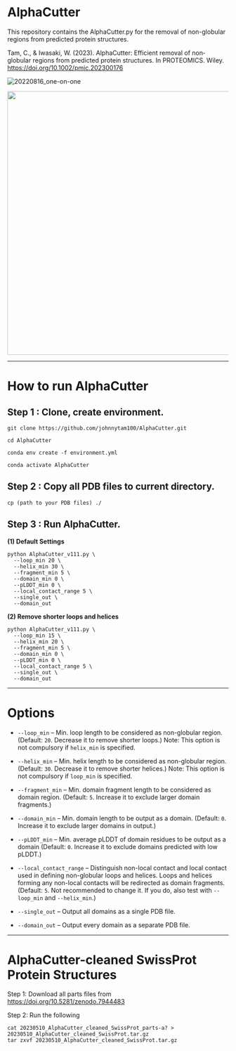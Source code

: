 # AlphaCutter

This repository contains the AlphaCutter.py for the removal of non-globular regions from predicted protein structures.

Tam, C., & Iwasaki, W. (2023). AlphaCutter: Efficient removal of non‐globular regions from predicted protein structures. In PROTEOMICS. Wiley. https://doi.org/10.1002/pmic.202300176

![20220816_one-on-one](https://user-images.githubusercontent.com/51283097/212842122-2a05502f-2672-473f-8efe-90fdeb165090.png)

<p align="center">
  <img src="https://github.com/johnnytam100/AlphaCutter/assets/51283097/4178cf66-383a-4ab7-a76b-d3b78e2ec796" width="600">
</p>

---

# How to run AlphaCutter

## Step 1 : Clone, create environment.
````
git clone https://github.com/johnnytam100/AlphaCutter.git

cd AlphaCutter

conda env create -f environment.yml

conda activate AlphaCutter
````

## Step 2 : Copy all PDB files to current directory.
````
cp (path to your PDB files) ./
````

## Step 3 : Run AlphaCutter.

**(1) Default Settings**

````
python AlphaCutter_v111.py \
  --loop_min 20 \
  --helix_min 30 \
  --fragment_min 5 \
  --domain_min 0 \
  --pLDDT_min 0 \
  --local_contact_range 5 \
  --single_out \
  --domain_out
````

**(2) Remove shorter loops and helices**

````
python AlphaCutter_v111.py \
  --loop_min 15 \
  --helix_min 20 \
  --fragment_min 5 \
  --domain_min 0 \
  --pLDDT_min 0 \
  --local_contact_range 5 \
  --single_out \
  --domain_out
````

---

# Options

* `--loop_min`        – Min. loop length to be considered as non-globular region. (Default: `20`. Decrease it to remove shorter loops.) Note: This option is not compulsory if `helix_min` is specified.

* `--helix_min`       – Min. helix length to be considered as non-globular region. (Default: `30`. Decrease it to remove shorter helices.) Note: This option is not compulsory if `loop_min` is specified.

* `--fragment_min`    – Min. domain fragment length to be considered as domain region. (Default: `5`. Increase it to exclude larger domain fragments.)

* `--domain_min`      – Min. domain length to be output as a domain. (Default: `0`. Increase it to exclude larger domains in output.)

* `--pLDDT_min`       – Min. average pLDDT of domain residues to be output as a domain  (Default: `0`. Increase it to exclude domains predicted with low pLDDT.)

* `--local_contact_range`   – Distinguish non-local contact and local contact used in defining non-globular loops and helices. Loops and helices forming any non-local contacts will be redirected as domain fragments. (Default: `5`. Not recommended to change it. If you do, also test with `--loop_min` and `--helix_min`.)

* `--single_out`   – Output all domains as a single PDB file.

* `--domain_out`   – Output every domain as a separate PDB file.

---

# AlphaCutter-cleaned SwissProt Protein Structures

Step 1: Download all parts files from https://doi.org/10.5281/zenodo.7944483

Step 2: Run the following
````
cat 20230510_AlphaCutter_cleaned_SwissProt_parts-a? > 20230510_AlphaCutter_cleaned_SwissProt.tar.gz
tar zxvf 20230510_AlphaCutter_cleaned_SwissProt.tar.gz
````
